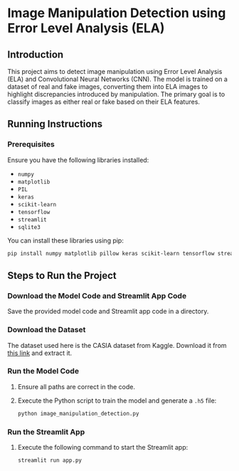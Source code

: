 # Image Manipulation Detection using Error Level Analysis (ELA)

## Introduction

This project aims to detect image manipulation using Error Level Analysis (ELA) and Convolutional Neural Networks (CNN). The model is trained on a dataset of real and fake images, converting them into ELA images to highlight discrepancies introduced by manipulation. The primary goal is to classify images as either real or fake based on their ELA features.

## Running Instructions

### Prerequisites

Ensure you have the following libraries installed:
- `numpy`
- `matplotlib`
- `PIL`
- `keras`
- `scikit-learn`
- `tensorflow`
- `streamlit`
- `sqlite3`

You can install these libraries using pip:

```bash
pip install numpy matplotlib pillow keras scikit-learn tensorflow streamlit sqlite3
```

## Steps to Run the Project

### Download the Model Code and Streamlit App Code
Save the provided model code and Streamlit app code in a directory.

### Download the Dataset
The dataset used here is the CASIA dataset from Kaggle. Download it from [this link](https://www.kaggle.com/datasets/sophatvathana/casia-dataset) and extract it.

### Run the Model Code

1. Ensure all paths are correct in the code.
2. Execute the Python script to train the model and generate a `.h5` file:

    ```bash
    python image_manipulation_detection.py
    ```

### Run the Streamlit App

1. Execute the following command to start the Streamlit app:

    ```bash
    streamlit run app.py
    ```


